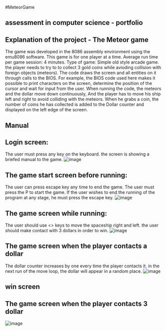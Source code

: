 #MeteorGame

## **assessment in computer science - portfolio**
## **Explanation of the project - The Meteor game**
The game was developed in the 8086 assembly environment using the emu8086 software.
This game is for one player at a time.
Average run time per game session: 4 minutes.
Type of game: Simple old style arcade game.
the player needs to try to to collect 3 gold coins while avioding collision with foreign objects (meteors).
The code draws the screen and all entities on it through calls to the BIOS.
For example, the BIOS code used here makes it possible to print characters on the screen, determine the position of the cursor and wait for input from the user.
When running the code, the meteors and the dollar move down continuously,
And the player has to move his ship left and right to avoid colliding with the meteors.
When he grabs a coin, the number of coins he has collected is added to the Dollar counter and displayed on the left edge of the screen.

## **Manual**
## Login screen:
The user must press any key on the keyboard.
the screen is showing a briefed manual to the game.
![image](https://github.com/baraksu/MeteorGame/assets/154760489/8b922270-ca8e-4091-a66e-86b1d306e453)

## The game start screen before running:
The user can press escape key any time to end the game.
The user must press the P to start the game.
If the user wishes to end the running of the program at any stage, he must press the escape key.
![image](https://github.com/baraksu/MeteorGame/assets/154760489/2187aa82-d18e-4520-88d0-acb6f1d9a314)

## The game screen while running:
The user should use <> keys to move the spaceship right and left.
the user should make contact with 3 dollars in order to win.
![image](https://github.com/baraksu/MeteorGame/assets/154760489/ba9c761c-8f75-4646-a878-5937d733f6b7)

## The game screen when the player contacts a dollar
The dollar counter increases by one every time the player contacts it.
in the next run of the move loop, the dollar will appear in a random place.
![image](https://github.com/baraksu/MeteorGame/assets/154760489/a50ac468-0d25-4056-9ead-0f2e62962cf8)

## **win screen**
## The game screen when the player contacts 3 dollar
![image](https://github.com/baraksu/MeteorGame/assets/154760489/9dc8bc50-1860-4337-810f-bbac8e18376f)
